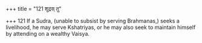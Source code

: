 +++
title = "121 शूद्रस् तु"

+++
121	If a Sudra, (unable to subsist by serving Brahmanas,) seeks a livelihood, he may serve Kshatriyas, or he may also seek to maintain himself by attending on a wealthy Vaisya.
